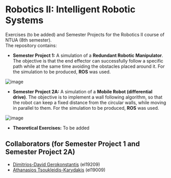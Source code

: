 # Robotics II: Intelligent Robotic Systems

Exercises (to be added) and Semester Projects for the Robotics II course of NTUA (8th semester).  
The repository contains:  
- **Semester Project 1:** A simulation of a **Redundant Robotic Manipulator**. The objective is that the end
effector can successfully follow a specific path while at the same time avoiding the obstacles placed around it.
For the simulation to be produced, **ROS** was used.

![image](https://github.com/ThanosTsoukleidis-Karydakis/Robotics-II-Intelligent-Robotic-Systems/assets/106911775/f4ca3d1a-542f-4fef-9375-54eb08a3a825)

- **Semester Project 2A:** A simulation of a **Mobile Robot (differential drive)**. The objective is to implement
a wall following algorithm, so that the robot can keep a fixed distance from the circular walls, while moving in
parallel to them. For the simulation to be produced, **ROS** was used.

![image](https://github.com/ThanosTsoukleidis-Karydakis/Robotics-II-Intelligent-Robotic-Systems/assets/106911775/4720a5c7-7399-4be0-a34f-897d0bfa20cf)

- **Theoretical Exercises:** To be added

## Collaborators (for Semester Project 1 and Semester Project 2A) 
- [Dimitrios-David Gerokonstantis](https://github.com/DimitrisDavidGerokonstantis)  (el19209)
- [Athanasios Tsoukleidis-Karydakis](https://github.com/ThanosTsoukleidis-Karydakis)  (el19009)

